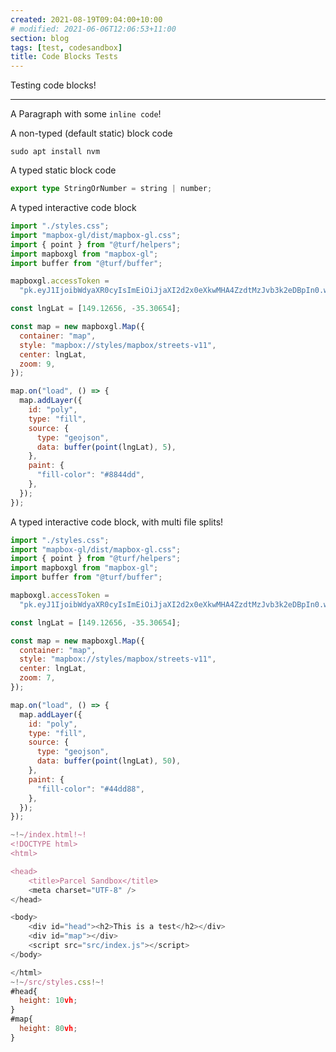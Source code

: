 ```yaml
---
created: 2021-08-19T09:04:00+10:00
# modified: 2021-06-06T12:06:53+11:00
section: blog
tags: [test, codesandbox]
title: Code Blocks Tests
---
```


Testing code blocks!

---

A Paragraph with some `inline code`!

A non-typed (default static) block code

```shell
sudo apt install nvm
```

A typed static block code

```ts type=react
export type StringOrNumber = string | number;
```

A typed interactive code block

```js type=interactive template=mapbox-gl-js-v1 dependency=@turf/buffer%6.2.0 height=400px
import "./styles.css";
import "mapbox-gl/dist/mapbox-gl.css";
import { point } from "@turf/helpers";
import mapboxgl from "mapbox-gl";
import buffer from "@turf/buffer";

mapboxgl.accessToken =
  "pk.eyJ1IjoibWdyaXR0cyIsImEiOiJjaXI2d2x0eXkwMHA4ZzdtMzJvb3k2eDBpIn0.wIgrA9uQggw7FwyNGA_4AQ";

const lngLat = [149.12656, -35.30654];

const map = new mapboxgl.Map({
  container: "map",
  style: "mapbox://styles/mapbox/streets-v11",
  center: lngLat,
  zoom: 9,
});

map.on("load", () => {
  map.addLayer({
    id: "poly",
    type: "fill",
    source: {
      type: "geojson",
      data: buffer(point(lngLat), 5),
    },
    paint: {
      "fill-color": "#8844dd",
    },
  });
});
```

A typed interactive code block, with multi file splits!

```js type=interactive template=mapbox-gl-js-v1 dependency=@turf/buffer%6.2.0 height=400px
import "./styles.css";
import "mapbox-gl/dist/mapbox-gl.css";
import { point } from "@turf/helpers";
import mapboxgl from "mapbox-gl";
import buffer from "@turf/buffer";

mapboxgl.accessToken =
  "pk.eyJ1IjoibWdyaXR0cyIsImEiOiJjaXI2d2x0eXkwMHA4ZzdtMzJvb3k2eDBpIn0.wIgrA9uQggw7FwyNGA_4AQ";

const lngLat = [149.12656, -35.30654];

const map = new mapboxgl.Map({
  container: "map",
  style: "mapbox://styles/mapbox/streets-v11",
  center: lngLat,
  zoom: 7,
});

map.on("load", () => {
  map.addLayer({
    id: "poly",
    type: "fill",
    source: {
      type: "geojson",
      data: buffer(point(lngLat), 50),
    },
    paint: {
      "fill-color": "#44dd88",
    },
  });
});

~!~/index.html!~!
<!DOCTYPE html>
<html>

<head>
    <title>Parcel Sandbox</title>
    <meta charset="UTF-8" />
</head>

<body>
    <div id="head"><h2>This is a test</h2></div>
    <div id="map"></div>
    <script src="src/index.js"></script>
</body>

</html>
~!~/src/styles.css!~!
#head{
  height: 10vh;
}
#map{
  height: 80vh;
}
```
